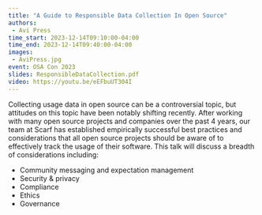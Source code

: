```yaml
---
title: "A Guide to Responsible Data Collection In Open Source"
authors:
 - Avi Press
time_start: 2023-12-14T09:10:00-04:00
time_end: 2023-12-14T09:40:00-04:00
images:
 - AviPress.jpg
event: OSA Con 2023
slides: ResponsibleDataCollection.pdf 
video: https://youtu.be/eEFbuUT304I
---
```


Collecting usage data in open source can be a controversial topic, but attitudes on this topic have been notably shifting recently. After working with many open source projects and companies over the past 4 years, our team at Scarf has established empirically successful best practices and considerations that all open source projects should be aware of to effectively track the usage of their software. This talk will discuss a breadth of considerations including:
 * Community messaging and expectation management
 * Security & privacy
 * Compliance
 * Ethics
 * Governance

